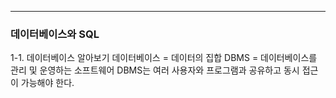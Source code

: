 <hr>

### 데이터베이스와 SQL
1-1.  데이터베이스 알아보기
	데이터베이스 = 데이터의 집합
	DBMS = 데이터베이스를 관리 및 운영하는 소프트웨어
	DBMS는 여러 사용자와 프로그램과 공유하고 동시 접근이 가능해야 한다.
	